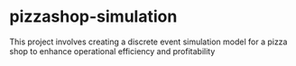 # pizzashop-simulation
This project involves creating a discrete event simulation model for a pizza shop to enhance operational efficiency and profitability
